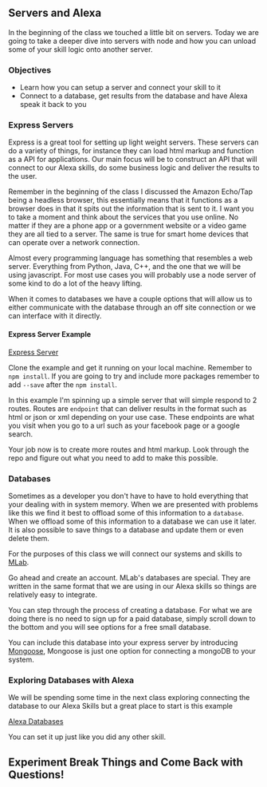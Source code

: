 ## Servers and Alexa

In the beginning of the class we touched a little bit on servers. 
Today we are going to take a deeper dive into servers with node and how you can unload some of your skill logic onto another server.

### Objectives

* Learn how you can setup a server and connect your skill to it
* Connect to a database, get results from the database and have Alexa speak it back to you

### Express Servers

Express is a great tool for setting up light weight servers. These servers can do a variety of things, for instance they can load html markup and function as a API for applications.
Our main focus will be to construct an API that will connect to our Alexa skills, do some business logic and deliver the results to the user.

Remember in the beginning of the class I discussed the Amazon Echo/Tap being a headless browser, this essentially means that it 
functions as a browser does in that it spits out the information that is sent to it. I want you to take a moment and think about the services that you use online. 
 No matter if they are a phone app or a government website or a video game they are all tied to a server. 
 The same is true for smart home devices that can operate over a network connection.
 
 Almost every programming language has something that resembles a web server. Everything from Python, Java, C++, and the one that we will be using javascript.
 For most use cases you will probably use a node server of some kind to do a lot of the heavy lifting.
 
 When it comes to databases we have a couple options that will allow us to either communicate with the database through an off site connection or we can interface with it directly.


#### Express Server Example

[Express Server](https://github.com/sammyboy45467/Simple-Express)

Clone the example and get it running on your local machine. Remember to `npm install`. 
If you are going to try and include more packages remember to add `--save` after the `npm install`.

In this example I'm spinning up a simple server that will simple respond to 2 routes. 
Routes are `endpoint` that can deliver results in the format such as html or json or xml depending on your use case. 
These endpoints are what you visit when you go to a url such as your facebook page or a google search.

Your job now is to create more routes and html markup. Look through the repo and figure out what you need to add to make this possible. 


### Databases

Sometimes as a developer you don't have to have to hold everything that your dealing with in system memory. 
When we are presented with problems like this we find it best to offload some of this information to a `database`.
When we offload some of this information to a database we can use it later. It is also possible to save things to a database and update them or even delete them.

For the purposes of this class we will connect our systems and skills to [MLab](https://mlab.com/home). 

Go ahead and create an account. MLab's databases are special. They are written in the same format that we are using in 
our Alexa skills so things are relatively easy to integrate. 

You can step through the process of creating a database. For what we are doing there is no need to sign up for a paid 
database, simply scroll down to the bottom and you will see options for a free small database.

You can include this database into your express server by introducing [Mongoose](https://www.npmjs.com/package/mongoose), 
Mongoose is just one option for connecting a mongoDB to your system.

### Exploring Databases with Alexa

We will be spending some time in the next class exploring connecting the database to our Alexa Skills but a great place to start is this example

[Alexa Databases](https://github.com/sammyboy45467/Bitwise-Skill)

You can set it up just like you did any other skill.

## Experiment Break Things and Come Back with Questions!
